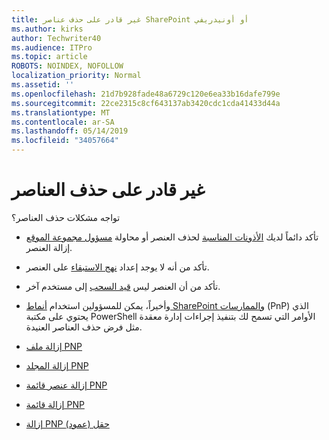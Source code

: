 ```yaml
---
title: غير قادر على حذف عناصر SharePoint أو أونيدريفي
ms.author: kirks
author: Techwriter40
ms.audience: ITPro
ms.topic: article
ROBOTS: NOINDEX, NOFOLLOW
localization_priority: Normal
ms.assetid: ''
ms.openlocfilehash: 21d7b928fade48a6729c120e6ea33b16dafe799e
ms.sourcegitcommit: 22ce2315c8cf643137ab3420cdc1cda41433d44a
ms.translationtype: MT
ms.contentlocale: ar-SA
ms.lasthandoff: 05/14/2019
ms.locfileid: "34057664"
---
```

# <a name="unable-to-delete-items"></a>غير قادر على حذف العناصر

تواجه مشكلات حذف العناصر؟

- تأكد دائماً لديك [الأذونات المناسبة](https://docs.microsoft.com/en-us/sharepoint/default-sharepoint-groups) لحذف العنصر أو محاولة [مسؤول مجموعة الموقع](https://docs.microsoft.com/en-us/sharepoint/customize-sharepoint-site-permissions#add-change-or-remove-a-site-collection-administrator) إزالة العنصر.

- تأكد من أنه لا يوجد إعداد [نهج الاستبقاء](https://docs.microsoft.com/en-us/office365/securitycompliance/retention-policies) على العنصر.

- تأكد من أن العنصر ليس [قيد السحب](https://support.office.com/en-us/article/check-out-check-in-or-discard-changes-to-files-in-a-library-7e2c12a9-a874-4393-9511-1378a700f6de) إلى مستخدم آخر.

- وأخيراً، يمكن للمسؤولين استخدام [أنماط SharePoint والممارسات](https://docs.microsoft.com/en-us/powershell/sharepoint/sharepoint-pnp/sharepoint-pnp-cmdlets?view=sharepoint-ps#installation) (PnP) الذي يحتوي على مكتبة PowerShell الأوامر التي تسمح لك بتنفيذ إجراءات إدارة معقدة مثل فرض حذف العناصر العنيدة. 
- [إزالة ملف PNP](https://docs.microsoft.com/en-us/powershell/module/sharepoint-pnp/remove-pnpfile?view=sharepoint-ps)
- [إزالة المجلد PNP](https://docs.microsoft.com/en-us/powershell/module/sharepoint-pnp/remove-pnpfolder?view=sharepoint-ps)
- [إزالة عنصر قائمة PNP](https://docs.microsoft.com/en-us/powershell/module/sharepoint-pnp/remove-pnplistitem?view=sharepoint-ps)
- [إزالة قائمة PNP](https://docs.microsoft.com/en-us/powershell/module/sharepoint-pnp/remove-pnplist?view=sharepoint-ps)
- [إزالة PNP حقل (عمود)](https://docs.microsoft.com/en-us/powershell/module/sharepoint-pnp/remove-pnpfield?view=sharepoint-ps)
